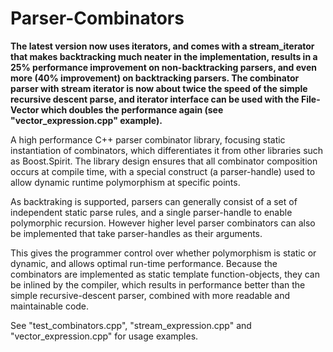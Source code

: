 Parser-Combinators
==================

<b>The latest version now uses iterators, and comes with a stream_iterator that makes backtracking much neater in the implementation, results in a 25% performance improvement on non-backtracking parsers, and even more (40% improvement) on backtracking parsers. The combinator parser with stream iterator is now about twice the speed of the simple recursive descent parse, and iterator interface can be used with the File-Vector which doubles the performance again (see "vector_expression.cpp" example).</b>

A high performance C++ parser combinator library, focusing static instantiation of combinators, which differentiates it from other libraries such as Boost.Spirit. The library design ensures that all combinator composition occurs at compile time, with a special construct (a parser-handle) used to allow dynamic runtime polymorphism at specific points.

As backtraking is supported, parsers can generally consist of a set of independent static parse rules, and a single parser-handle to enable polymorphic recursion. However higher level parser combinators can also be implemented that take parser-handles as their arguments.

This gives the programmer control over whether polymorphism is static or dynamic, and allows optimal run-time performance. Because the combinators are implemented as static template function-objects, they can be inlined by the compiler, which results in performance better than the simple recursive-descent parser, combined with more readable and maintainable code.

See "test_combinators.cpp", "stream_expression.cpp" and "vector_expression.cpp" for usage examples.
